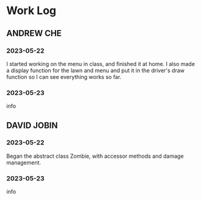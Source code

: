 # Work Log

## ANDREW CHE

### 2023-05-22

I started working on the menu in class, and finished it at home.
I also made a display function for the lawn and menu and put it in the driver's draw function so I can see everything works so far.

### 2023-05-23

info


## DAVID JOBIN

### 2023-05-22

Began the abstract class Zombie, with accessor methods and damage management.

### 2023-05-23

info
